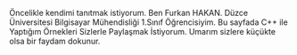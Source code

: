 Öncelikle kendimi tanıtmak istiyorum. Ben Furkan HAKAN. Düzce Üniversitesi Bilgisayar Mühendisliği 1.Sınıf Öğrencisiyim. Bu sayfada C++ ile Yaptığım Örnekleri Sizlerle Paylaşmak İstiyorum. Umarım sizlere küçükte olsa bir faydam dokunur.
